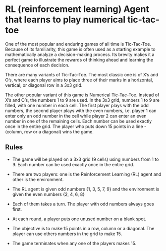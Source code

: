 # RL (reinforcement learning) Agent that learns to play numerical tic-tac-toe

One of the most popular and enduring games of all time is Tic-Tac-Toe. Because of its familiarity, this game is often used as a starting example to mathematically analyze a decision-making process. Its brevity makes it a perfect game to illustrate the rewards of thinking ahead and learning the consequence of each decision.

There are many variants of Tic-Tac-Toe. The most classic one is of X’s and O’s, where each player aims to place three of their marks in a horizontal, vertical, or diagonal row in a 3x3 grid.

The other popular variant of this game is Numerical Tic-Tac-Toe. Instead of X’s and O’s, the numbers 1 to 9 are used. In the 3x3 grid, numbers 1 to 9 are filled, with one number in each cell. The first player plays with the odd numbers, the second player plays with the even numbers, i.e. player 1 can enter only an odd number in the cell while player 2 can enter an even number in one of the remaining cells. Each number can be used exactly once in the entire grid. The player who puts down 15 points in a line - (column, row or a diagonal) wins the game.

## Rules

* The game will be played on a 3x3 grid (9 cells) using numbers from 1 to 9. Each number can be used exactly once in the entire grid.

* There are two players: one is the Reinforcement Learning (RL) agent and other is the environment.

* The RL agent is given odd numbers {1, 3, 5, 7, 9} and the environment is given the even numbers {2, 4, 6, 8}

* Each of them takes a turn. The player with odd numbers always goes first.

* At each round, a player puts one unused number on a blank spot.

* The objective is to make 15 points in a row, column or a diagonal. The player can use others numbers in the grid to make 15.

* The game terminates when any one of the players makes 15.
